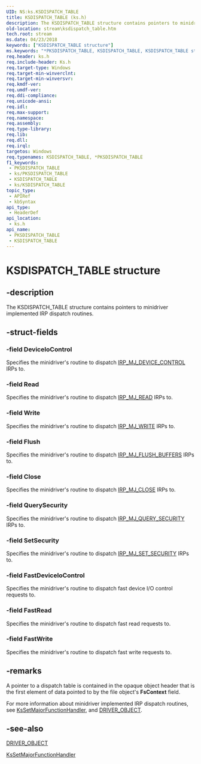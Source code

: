 ```yaml
---
UID: NS:ks.KSDISPATCH_TABLE
title: KSDISPATCH_TABLE (ks.h)
description: The KSDISPATCH_TABLE structure contains pointers to minidriver implemented IRP dispatch routines.
old-location: stream\ksdispatch_table.htm
tech.root: stream
ms.date: 04/23/2018
keywords: ["KSDISPATCH_TABLE structure"]
ms.keywords: "*PKSDISPATCH_TABLE, KSDISPATCH_TABLE, KSDISPATCH_TABLE structure [Streaming Media Devices], PKSDISPATCH_TABLE, PKSDISPATCH_TABLE structure pointer [Streaming Media Devices], ks-struct_c1daf962-90e2-495e-9531-c23716ee9d68.xml, ks/KSDISPATCH_TABLE, ks/PKSDISPATCH_TABLE, stream.ksdispatch_table"
req.header: ks.h
req.include-header: Ks.h
req.target-type: Windows
req.target-min-winverclnt: 
req.target-min-winversvr: 
req.kmdf-ver: 
req.umdf-ver: 
req.ddi-compliance: 
req.unicode-ansi: 
req.idl: 
req.max-support: 
req.namespace: 
req.assembly: 
req.type-library: 
req.lib: 
req.dll: 
req.irql: 
targetos: Windows
req.typenames: KSDISPATCH_TABLE, *PKSDISPATCH_TABLE
f1_keywords:
 - PKSDISPATCH_TABLE
 - ks/PKSDISPATCH_TABLE
 - KSDISPATCH_TABLE
 - ks/KSDISPATCH_TABLE
topic_type:
 - APIRef
 - kbSyntax
api_type:
 - HeaderDef
api_location:
 - ks.h
api_name:
 - PKSDISPATCH_TABLE
 - KSDISPATCH_TABLE
---
```


# KSDISPATCH_TABLE structure


## -description

The KSDISPATCH_TABLE structure contains pointers to minidriver implemented IRP dispatch routines.

## -struct-fields

### -field DeviceIoControl

Specifies the minidriver's routine to dispatch <a href="/windows-hardware/drivers/ifs/irp-mj-device-control">IRP_MJ_DEVICE_CONTROL</a> IRPs to.

### -field Read

Specifies the minidriver's routine to dispatch <a href="/windows-hardware/drivers/ifs/irp-mj-read">IRP_MJ_READ</a> IRPs to.

### -field Write

Specifies the minidriver's routine to dispatch <a href="/windows-hardware/drivers/kernel/irp-mj-write">IRP_MJ_WRITE</a> IRPs to.

### -field Flush

Specifies the minidriver's routine to dispatch <a href="/windows-hardware/drivers/ifs/irp-mj-flush-buffers">IRP_MJ_FLUSH_BUFFERS</a> IRPs to.

### -field Close

Specifies the minidriver's routine to dispatch <a href="/windows-hardware/drivers/kernel/irp-mj-close">IRP_MJ_CLOSE</a> IRPs to.

### -field QuerySecurity

Specifies the minidriver's routine to dispatch <a href="/windows-hardware/drivers/ifs/irp-mj-query-security">IRP_MJ_QUERY_SECURITY</a> IRPs to.

### -field SetSecurity

Specifies the minidriver's routine to dispatch <a href="/windows-hardware/drivers/ifs/irp-mj-set-security">IRP_MJ_SET_SECURITY</a> IRPs to.

### -field FastDeviceIoControl

Specifies the minidriver's routine to dispatch fast device I/O control requests to.

### -field FastRead

Specifies the minidriver's routine to dispatch fast read requests to.

### -field FastWrite

Specifies the minidriver's routine to dispatch fast write requests to.

## -remarks

A pointer to a dispatch table is contained in the opaque object header that is the first element of data pointed to by the file object's <b>FsContext</b> field.

For more information about minidriver implemented IRP dispatch routines, see <a href="/windows-hardware/drivers/ddi/ks/nf-ks-kssetmajorfunctionhandler">KsSetMajorFunctionHandler</a>, and <a href="/windows-hardware/drivers/ddi/wdm/ns-wdm-_driver_object">DRIVER_OBJECT</a>.

## -see-also

<a href="/windows-hardware/drivers/ddi/wdm/ns-wdm-_driver_object">DRIVER_OBJECT</a>



<a href="/windows-hardware/drivers/ddi/ks/nf-ks-kssetmajorfunctionhandler">KsSetMajorFunctionHandler</a>

